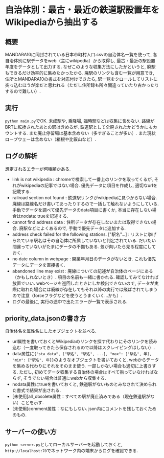 # 自治体別：最古・最近の鉄道駅設置年をWikipediaから抽出する
## 概要
MANDARA10に同封されている日本市町村人口.csvの自治体名一覧を使って, 各自治体別に駅データをweb（主にwikipedia）から取得し, 最古・最近の駅設置年度をデータとして出力する.
なぜこのような収集方法にしたかというと, 廃駅もできるだけ効率的に集めたかったから. 廃駅のリンクも含む一覧が用意でき, 住所とMANDARA10の書式を対応付けできたら, 駅一覧をクロールしてリストに突っ込むほうが楽だと思われる（ただし住所録も所々間違っていたり古かったりするので難しい）.

## 実行
`python main.py`でOK.
未成駅や, 乗降場, 臨時駅などは収集に含めない. 路線がBRTに転換されたあとの駅は含めるが, 鉄道駅として全廃されたかどうかにもカウントする. また廃止停留場は基本含めない（多すぎることが多い）. また現状ロープウェーは含めない（箱根や比叡山など）.

## ログの解析
想定されるエラーが何種類かある.
+ link is not wikipedia : chromeで検索して一番上のリンクを取ってくるが, それがwikipediaの記事ではない場合. 優先データに項目を作成し, 適切なurlを記載する.
+ railroad section not found : 鉄道駅リンクがwikipediaに見つからない場合. 廃線は路線名だけ書いてあったりするので一括して触れないようにしている. 手動でデータを調べて優先データのdata項目に書くか, 本当に存在しない場合はnodata: trueを記述する.
+ cannot find address data : 住所データが存在しないまたは取得できない場合. 廃駅などによくあるので, 手動で優先データに追加する.
+ address check failed for the following stations. ["駅名"...] : リストに挙げられている駅名はその自治体に所属していないと判定されている. だいたい間違っていないがたまにデータの不備もある. 気が向いたら見る程度にしておく.
+ no date column in webpage : 開業年月日のデータがないとき. これも優先データにデータを直接書く.
+ abandoned line may exist : 廃線についての記述が自治体のページにある（かもしれないとき）. 項目の名前も一緒に書かれる. 確認してみてなければ放置でいい. webページを巡回したときにしか検出できないので, データが実際に取れた場合には廃線が存在してもそれ以降の実行では飛ばされてしまうので注意（forceフラグなどを使うとうまくいく...かも）.
+ ログの最後に, 実行の途中で出たエラーが一覧で表示される.

## priority_data.jsonの書き方
自治体名を属性名にしたオブジェクトを並べる.
+ url属性を書いておくとWikipediaのリンクを探す代わりにそのリンクを読み込む（一度取ってきたら保存されるので以降はスクレイピングはしない）.
+ data属性に`{"sta_data", ["駅名", "駅名", ...], "max": ["駅名", 年], "min": ["駅名", 年]}`のようなオブジェクトを書いておくと, webからデータを集める代わりにそれをそのまま使う.
一部しかない場合も適切に上書きする. ただし, 初めてデータ収集する自治体の場合はすべて揃っていなければならず, そうでない場合は普通にwebから収集する.
+ nodata属性にtrueを書いておくと, 鉄道駅がないものとみなされて決められた書式で結果が出される.
+ [未使用]all_obsolete属性：すべての駅が廃止済みである（現在鉄道駅がない）ことを示す.
+ [未使用]comment属性：なにもしない. json内にコメントを残しておくためのもの.

## サーバーの使い方
`python server.py`としてローカルサーバーを起動しておくと, `http://localhost:70`でネットワーク内の端末からログを確認できる.
